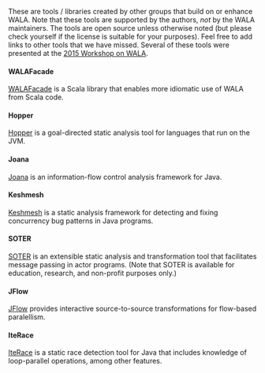 These are tools / libraries created by other groups that build on or enhance WALA. Note that these tools are supported by the authors, *not* by the WALA maintainers. The tools are open source unless otherwise noted (but please check yourself if the license is suitable for your purposes).  Feel free to add links to other tools that we have missed.  Several of these tools were presented at the [2015 Workshop on WALA](http://researcher.watson.ibm.com/researcher/view_group.php?id=5750).

#### WALAFacade
[WALAFacade](https://github.com/cos/WALAFacade) is a Scala library that enables more idiomatic use of WALA from Scala code.

#### Hopper
[Hopper](https://github.com/cuplv/hopper) is a goal-directed static analysis tool for languages that run on the JVM.

#### Joana
[Joana](https://github.com/jgf/joana) is an information-flow control analysis framework for Java.

#### Keshmesh
[Keshmesh](http://keshmesh.cs.illinois.edu/) is a static analysis framework for detecting and fixing concurrency bug patterns in Java programs.

#### SOTER
[SOTER](http://osl.cs.uiuc.edu/software/soter/) is an extensible static analysis and transformation tool that facilitates message passing in actor programs. (Note that SOTER is available for education, research, and non-profit purposes only.)

#### JFlow
[JFlow](https://github.com/vazexqi/JFlow) provides interactive source-to-source transformations for flow-based paralellism.

#### IteRace
[IteRace](https://github.com/cos/iterace) is a static race detection tool for Java that includes knowledge of loop-parallel operations, among other features. 